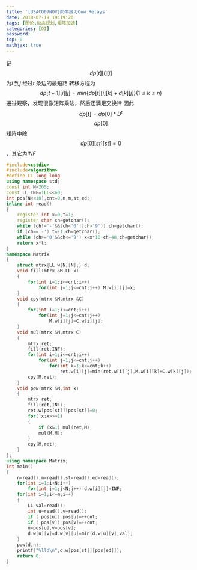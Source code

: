 ```yaml
---
title: '[USACO07NOV]奶牛接力Cow Relays'
date: 2018-07-19 19:19:20
tags: [图论,动态规划,矩阵加速]
categories: [OI]
password:
top: 0
mathjax: true
---
```

记$$dp\left [ t \right ]\left [ i \right ]\left [  j\right ]$$为*i* 到*j* 经过*t* 条边的最短路
转移方程为
$$
dp\left [ t+1 \right ]\left [ i \right ]\left [  j\right ]=min\left \{ dp\left [ t \right ]\left [ i \right ]\left [ k \right ]+ d\left [ k \right ]\left [ j \right ]\right \}\left ( 1\leq k\leq n \right )
$$
~~通过观察~~，发现很像矩阵乘法，然后还满足交换律
因此
$$
dp\left [ t \right ]=dp\left [ 0 \right ]*D^{t}
$$
$$dp\left [ 0 \right ]$$矩阵中除$$dp\left [ 0 \right ]\left [ st \right ]\left [ st \right ]= 0$$，其它为*INF*
<!--more-->
```c++
#include<cstdio>
#include<algorithm>
#define LL long long
using namespace std;
const int N=205;
const LL INF=1LL<<60;
int pos[N<<10],cnt=0,n,m,st,ed;;
inline int read()
{
    register int x=0,t=1;
    register char ch=getchar();
    while (ch!='-'&&(ch<'0'||ch>'9')) ch=getchar();
    if (ch=='-') t=-1,ch=getchar();
    while (ch>='0'&&ch<='9') x=x*10+ch-48,ch=getchar();
    return x*t;
}
namespace Matrix
{
    struct mtrx{LL w[N][N];} d;
    void fill(mtrx &M,LL x)
    {
        for(int i=1;i<=cnt;i++)
            for(int j=1;j<=cnt;j++) M.w[i][j]=x;
    }
    void cpy(mtrx &M,mtrx &C)
    {
        for(int i=1;i<=cnt;i++)
            for(int j=1;j<=cnt;j++) 
                M.w[i][j]=C.w[i][j];
    }
    void mul(mtrx &M,mtrx C)
    {
        mtrx ret;
        fill(ret,INF);
        for(int i=1;i<=cnt;i++)
            for(int j=1;j<=cnt;j++)
                for(int k=1;k<=cnt;k++)
                    ret.w[i][j]=min(ret.w[i][j],M.w[i][k]+C.w[k][j]);
        cpy(M,ret);
    }
    void pow(mtrx &M,int x)
    {
        mtrx ret;
        fill(ret,INF);
        ret.w[pos[st]][pos[st]]=0;
        for(;x;x>>=1)
        {
            if (x&1) mul(ret,M);
            mul(M,M);
        }
        cpy(M,ret);
    }
};
using namespace Matrix;
int main()
{
    n=read(),m=read(),st=read(),ed=read();
    for(int i=1;i<N;i++)
        for(int j=1;j<N;j++) d.w[i][j]=INF;
    for(int i=1;i<=m;i++)
    {
        LL val=read();
        int u=read(),v=read();
        if (!pos[u]) pos[u]=++cnt;
        if (!pos[v]) pos[v]=++cnt;
        u=pos[u],v=pos[v];
        d.w[u][v]=d.w[v][u]=min(d.w[u][v],val);
    }
    pow(d,n);
    printf("%lld\n",d.w[pos[st]][pos[ed]]);
    return 0;
}
```


